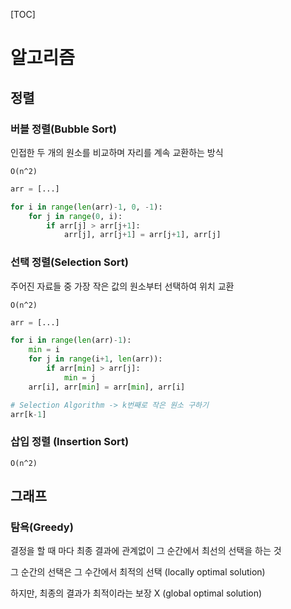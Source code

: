 [TOC]

# 알고리즘

## 정렬

### 버블 정렬(Bubble Sort)

인접한 두 개의 원소를 비교하며 자리를 계속 교환하는 방식

`O(n^2)`

```python
arr = [...]

for i in range(len(arr)-1, 0, -1):
    for j in range(0, i):
        if arr[j] > arr[j+1]:
            arr[j], arr[j+1] = arr[j+1], arr[j]
```

### 선택 정렬(Selection Sort)

주어진 자료들 중 가장 작은 값의 원소부터 선택하여 위치 교환

`O(n^2)`

```python
arr = [...]

for i in range(len(arr)-1):
    min = i
    for j in range(i+1, len(arr)):
        if arr[min] > arr[j]:
            min = j
    arr[i], arr[min] = arr[min], arr[i]

# Selection Algorithm -> k번째로 작은 원소 구하기
arr[k-1]
```

### 삽입 정렬 (Insertion Sort)

`O(n^2)`



## 그래프

### 탐욕(Greedy)

결정을 할 때 마다 최종 결과에 관계없이 그 순간에서 최선의 선택을 하는 것

그 순간의 선택은 그 수간에서 최적의 선택 (locally optimal solution)

하지만, 최종의 결과가 최적이라는 보장 X (global optimal solution)

